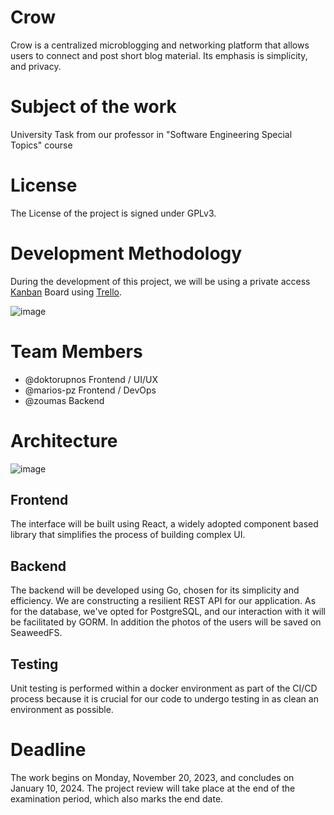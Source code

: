 # Crow

Crow is a centralized microblogging and networking platform that allows users to connect and post short blog material.
Its emphasis is simplicity, and privacy.

# Subject of the work
University Task from our professor in "Software Engineering Special Topics" course

# License
The License of the project is signed under GPLv3.

# Development Methodology
During the development of this project, we will be using a private access [Kanban](https://en.wikipedia.org/wiki/Kanban) 
Board using [Trello](https://trello.com/).

![image](https://github.com/doktorupnos/wip-chat/assets/30930688/aa7fe0d2-fd69-407e-a94c-65f87049da84)



# Team Members
* @doktorupnos Frontend / UI/UX
* @marios-pz Frontend / DevOps
* @zoumas Backend 

# Architecture

![image](https://github.com/doktorupnos/wip-chat/assets/30930688/3b5c089a-182e-4041-982c-31e4cb80a316)

## Frontend

The interface will be built using React, a widely adopted component based library
that simplifies the process of building complex UI.

## Backend

The backend will be developed using Go, chosen for its simplicity and efficiency.
We are constructing a resilient REST API for our application.
As for the database, we've opted for PostgreSQL, and our interaction with it will be facilitated by GORM.
In addition the photos of the users will be saved on SeaweedFS.

## Testing

Unit testing is performed within a docker environment as part of the CI/CD process
because it is crucial for our code to undergo testing in as clean an environment as possible.

# Deadline
The work begins on Monday, November 20, 2023, and concludes on January 10, 2024.
The project review will take place at the end of the examination period, which also marks the end date.
